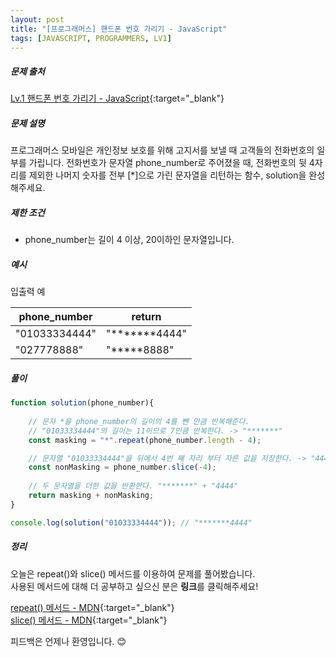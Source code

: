 ```yaml
---
layout: post
title: "[프로그래머스] 핸드폰 번호 가리기 - JavaScript"
tags: [JAVASCRIPT, PROGRAMMERS, LV1]
---
```

##### 문제 출처
[Lv.1 핸드폰 번호 가리기 - JavaScript](https://programmers.co.kr/learn/courses/30/lessons/12948?language=javascript){:target="_blank"}

##### 문제 설명
프로그래머스 모바일은 개인정보 보호를 위해 고지서를 보낼 때 고객들의 전화번호의 일부를 가립니다.
전화번호가 문자열 phone_number로 주어졌을 때, 전화번호의 뒷 4자리를 제외한 나머지 숫자를 전부 [*]으로 가린 문자열을 리턴하는 함수, solution을 완성해주세요.

##### 제한 조건
* phone_number는 길이 4 이상, 20이하인 문자열입니다.


##### 예시
입출력 예

|phone_number|return|
|---|---|
|"01033334444"|"*******4444"|
|"027778888"|"*****8888"|

##### 풀이
```javascript
function solution(phone_number){
    
    // 문자 *을 phone_number의 길이의 4를 뺀 만큼 반복해준다.
    // "01033334444"의 길이는 11이므로 7민큼 반복한다. -> "*******"
    const masking = "*".repeat(phone_number.length - 4);

    // 문자열 "01033334444"을 뒤에서 4번 째 자리 부터 자른 값을 저장한다. -> "4444"
    const nonMasking = phone_number.slice(-4);
    
    // 두 문자열을 더한 값을 반환한다. "*******" + "4444"
    return masking + nonMasking;
}

console.log(solution("01033334444")); // "*******4444"
```

##### 정리
오늘은 repeat()와 slice() 메서드를 이용하여 문제를 풀어봤습니다.<br />
사용된 메서드에 대해 더 공부하고 싶으신 분은 **링크**를 클릭해주세요!

[repeat() 메서드 - MDN](https://developer.mozilla.org/en-US/docs/Web/JavaScript/Reference/Global_Objects/String/repeat){:target="_blank"}<br />
[slice() 메서드 - MDN](https://developer.mozilla.org/ko/docs/Web/JavaScript/Reference/Global_Objects/Array/slice){:target="_blank"}

피드백은 언제나 환영입니다. 😊